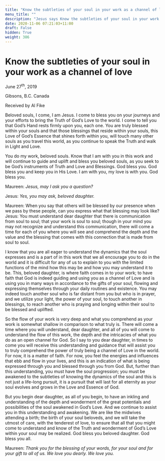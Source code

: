 ```yaml
---
title: "Know the subtleties of your soul in your work as a channel of love"
menu_title: ""
description: "Jesus says Know the subtleties of your soul in your work as a channel of love"
date: 2020-11-06 07:21:03+11:00
draft: False
hidden: True
weight: 386
---
```

# Know the subtleties of your soul in your work as a channel of love

June 27<sup>th</sup>, 2019

Gibsons, B.C. Canada

Received by Al Fike


Beloved souls, I come, I am Jesus. I come to bless you on your journeys and your efforts to bring the Truth of God’s Love to the world. I come to tell you that God’s Hand rests firmly upon you, each one. You are truly blessed within your souls and that those blessings that reside within your souls, this Love of God’s Essence that shines forth within you, will touch many other souls as you travel this world, as you continue to speak the Truth and walk in Light and Love. 

You do my work, beloved souls. Know that I am with you in this work and will continue to guide and uplift and bless you beloved souls, as you seek to be God’s instruments of Truth and Love and Blessings. God bless you. God bless you and keep you in His Love. I am with you, my love is with you. God bless you.

Maureen: *Jesus, may I ask you a question?*

Jesus: *Yes, you may ask, beloved daughter.*

Maureen: When you say that others will be blessed by our presence when we pass by these people, can you express what that blessing may look like?
Jesus: You must understand dear daughter that there is communication from soul to soul; that your work is soul to soul; though in your mind you may not recognize and understand this communication, there will come a time for each of you where you will see and comprehend the depth and the value and the blessing that comes with this connection that is made from soul to soul.

I know that you are all eager to understand the dynamics that the soul expresses and is a part of in this work that we all encourage you to do in the world and it is difficult for any of us to explain to you with the limited functions of the mind how this may be and how you may understand it to be. This, beloved daughter, is where faith comes in to your work; to have faith that God is indeed guiding and using you as a channel of Love and is using you in many ways in accordance to the gifts of your soul, flowing and expressing themselves through your daily routines and existence. You may indeed touch another soul who is far distant from you but who is in prayer, and we utilize your light, the power of your soul, to touch another in blessings, to reach another who is praying and longing within their soul to be blessed and uplifted. 

So the flow of your work is very deep and what you comprehend as your work is somewhat shallow in comparison to what truly is. There will come a time where you will understand, dear daughter, and all of you will come to understand the flow of this work, the depth and the intricacies of what you do as an open channel for God. So I say to you dear daughter, in times to come you will receive this understanding and guidance that will assist you to truly comprehend the power of truly being a channel of Love in the world. For now, it is a matter of faith. For now, you feel the energies and influences that ebb and flow in your lives, and this is an indication of what is being expressed through you and blessed through you from God. But, further than this understanding, you must have the soul progression; you must be awakened to the subtleties of knowing the dynamics of the soul and this is not just a life-long pursuit, it is a pursuit that will last for all eternity as your soul evolves and grows in the Love and Essence of God. 

But you begin dear daughter, as all of you begin, to have an inkling and understanding of the depth and wonderment of the great potentials and possibilities of the soul awakened in God’s Love. And we continue to assist you in this understanding and  awakening. We are like the midwives attending a birth; the birth of your soul beloveds, and we will take the utmost of care, with the tenderest of love, to ensure that all that you might come to understand and know of the Truth and wonderment of God’s Love within your soul may be realized. God bless you beloved daughter. God bless you all.

Maureen: *Thank you for the blessing of your words, for your soul and for your gift to all of us. We love you dearly. We love you.*